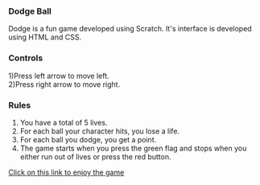 ### Dodge Ball
Dodge is a fun game developed using Scratch. It's interface is developed using HTML and CSS.

### Controls
 1)Press left arrow to move left.\
 2)Press right arrow to move right.

### Rules
1) You have a total of 5 lives. 
2)  For each ball your character hits, you lose a life.
3) For each ball you dodge, you get a point.
4) The game starts when you press the green flag and stops when you either run out of lives or press the red button.



[Click on this link to enjoy the game]( https://surajchavan19.github.io/Dodge_Ball/)
